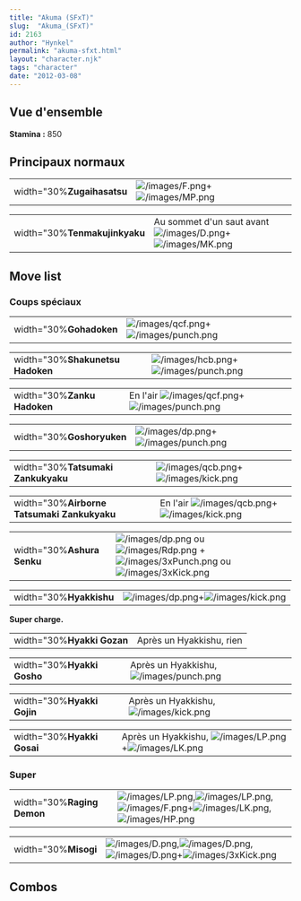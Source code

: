 ```yaml
---
title: "Akuma (SFxT)"
slug:  "Akuma_(SFxT)"
id: 2163
author: "Hynkel"
permalink: "akuma-sfxt.html"
layout: "character.njk"
tags: "character"
date: "2012-03-08"
---
```




## Vue d'ensemble

**Stamina :** 850

## Principaux normaux

|                            |                                                                         |
|----------------------------|-------------------------------------------------------------------------|
| width="30%**Zugaihasatsu** | ![](/images/F.png "/images/F.png")+![](/images/MP.png "/images/MP.png") |

|                               |                                                                                                  |
|-------------------------------|--------------------------------------------------------------------------------------------------|
| width="30%**Tenmakujinkyaku** | Au sommet d'un saut avant![](/images/D.png "/images/D.png")+![](/images/MK.png "/images/MK.png") |

## Move list

### Coups spéciaux

|                         |                                                                                   |
|-------------------------|-----------------------------------------------------------------------------------|
| width="30%**Gohadoken** | ![](/images/qcf.png "/images/qcf.png")+![](/images/punch.png "/images/punch.png") |

|                                  |                                                                                   |
|----------------------------------|-----------------------------------------------------------------------------------|
| width="30%**Shakunetsu Hadoken** | ![](/images/hcb.png "/images/hcb.png")+![](/images/punch.png "/images/punch.png") |

|                             |                                                                                            |
|-----------------------------|--------------------------------------------------------------------------------------------|
| width="30%**Zanku Hadoken** | En l'air ![](/images/qcf.png "/images/qcf.png")+![](/images/punch.png "/images/punch.png") |

|                           |                                                                                 |
|---------------------------|---------------------------------------------------------------------------------|
| width="30%**Goshoryuken** | ![](/images/dp.png "/images/dp.png")+![](/images/punch.png "/images/punch.png") |

|                                    |                                                                                 |
|------------------------------------|---------------------------------------------------------------------------------|
| width="30%**Tatsumaki Zankukyaku** | ![](/images/qcb.png "/images/qcb.png")+![](/images/kick.png "/images/kick.png") |

|                                             |                                                                                          |
|---------------------------------------------|------------------------------------------------------------------------------------------|
| width="30%**Airborne Tatsumaki Zankukyaku** | En l'air ![](/images/qcb.png "/images/qcb.png")+![](/images/kick.png "/images/kick.png") |

|                            |                                                                                                                                                                                 |
|----------------------------|---------------------------------------------------------------------------------------------------------------------------------------------------------------------------------|
| width="30%**Ashura Senku** | ![](/images/dp.png "/images/dp.png") ou ![](/images/Rdp.png "/images/Rdp.png") + ![](/images/3xPunch.png "/images/3xPunch.png") ou ![](/images/3xKick.png "/images/3xKick.png") |

|                         |                                                                               |
|-------------------------|-------------------------------------------------------------------------------|
| width="30%**Hyakkishu** | ![](/images/dp.png "/images/dp.png")+![](/images/kick.png "/images/kick.png") |

**Super charge.**

|                            |                          |
|----------------------------|--------------------------|
| width="30%**Hyakki Gozan** | Après un Hyakkishu, rien |

|                            |                                                                |
|----------------------------|----------------------------------------------------------------|
| width="30%**Hyakki Gosho** | Après un Hyakkishu, ![](/images/punch.png "/images/punch.png") |

|                            |                                                              |
|----------------------------|--------------------------------------------------------------|
| width="30%**Hyakki Gojin** | Après un Hyakkishu, ![](/images/kick.png "/images/kick.png") |

|                            |                                                                                               |
|----------------------------|-----------------------------------------------------------------------------------------------|
| width="30%**Hyakki Gosai** | Après un Hyakkishu, ![](/images/LP.png "/images/LP.png")+![](/images/LK.png "/images/LK.png") |

### Super

|                            |                                                                                                                                                                                        |
|----------------------------|----------------------------------------------------------------------------------------------------------------------------------------------------------------------------------------|
| width="30%**Raging Demon** | ![](/images/LP.png "/images/LP.png"),![](/images/LP.png "/images/LP.png"),![](/images/F.png "/images/F.png")+![](/images/LK.png "/images/LK.png"),![](/images/HP.png "/images/HP.png") |

|                      |                                                                                                                                                       |
|----------------------|-------------------------------------------------------------------------------------------------------------------------------------------------------|
| width="30%**Misogi** | ![](/images/D.png "/images/D.png"),![](/images/D.png "/images/D.png"),![](/images/D.png "/images/D.png")+![](/images/3xKick.png "/images/3xKick.png") |

## Combos
